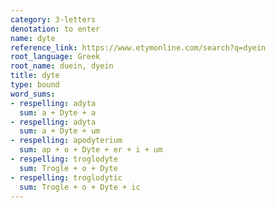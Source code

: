 ```yaml
---
category: 3-letters
denotation: to enter
name: dyte
reference_link: https://www.etymonline.com/search?q=dyein
root_language: Greek
root_name: duein, dyein
title: dyte
type: bound
word_sums:
- respelling: adyta
  sum: a + Dyte + a
- respelling: adyta
  sum: a + Dyte + um
- respelling: apodyterium
  sum: ap + o + Dyte + er + i + um
- respelling: troglodyte
  sum: Trogle + o + Dyte
- respelling: troglodytic
  sum: Trogle + o + Dyte + ic
---
```

